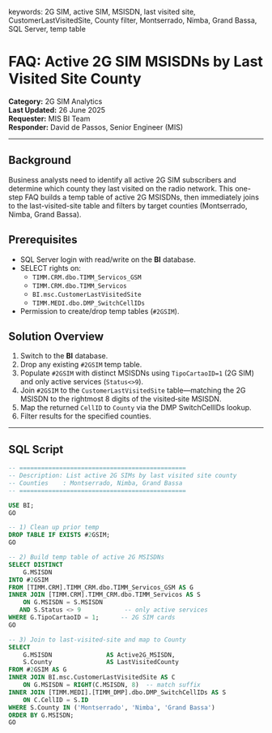 keywords: 2G SIM, active SIM, MSISDN, last visited site, CustomerLastVisitedSite, County filter, Montserrado, Nimba, Grand Bassa, SQL Server, temp table

# FAQ: Active 2G SIM MSISDNs by Last Visited Site County

**Category:** 2G SIM Analytics  
**Last Updated:** 26 June 2025  
**Requester:** MIS BI Team  
**Responder:** David de Passos, Senior Engineer (MIS)

---

## Background  
Business analysts need to identify all active 2G SIM subscribers and determine which county they last visited on the radio network. This one-step FAQ builds a temp table of active 2G MSISDNs, then immediately joins to the last-visited-site table and filters by target counties (Montserrado, Nimba, Grand Bassa).

## Prerequisites  
- SQL Server login with read/write on the **BI** database.  
- SELECT rights on:
  - `TIMM.CRM.dbo.TIMM_Servicos_GSM`  
  - `TIMM.CRM.dbo.TIMM_Servicos`  
  - `BI.msc.CustomerLastVisitedSite`  
  - `TIMM.MEDI.dbo.DMP_SwitchCellIDs`  
- Permission to create/drop temp tables (`#2GSIM`).

## Solution Overview  
1. Switch to the **BI** database.  
2. Drop any existing `#2GSIM` temp table.  
3. Populate `#2GSIM` with distinct MSISDNs using `TipoCartaoID=1` (2G SIM) and only active services (`Status<>9`).  
4. Join `#2GSIM` to the `CustomerLastVisitedSite` table—matching the 2G MSISDN to the rightmost 8 digits of the visited‐site MSISDN.  
5. Map the returned `CellID` to `County` via the DMP SwitchCellIDs lookup.  
6. Filter results for the specified counties.

---

## SQL Script

```sql
-- ==============================================
-- Description: List active 2G SIMs by last visited site county
-- Counties    : Montserrado, Nimba, Grand Bassa
-- ==============================================

USE BI;
GO

-- 1) Clean up prior temp
DROP TABLE IF EXISTS #2GSIM;
GO

-- 2) Build temp table of active 2G MSISDNs
SELECT DISTINCT
    G.MSISDN
INTO #2GSIM
FROM [TIMM.CRM].TIMM_CRM.dbo.TIMM_Servicos_GSM AS G
INNER JOIN [TIMM.CRM].TIMM_CRM.dbo.TIMM_Servicos AS S
    ON G.MSISDN = S.MSISDN
   AND S.Status <> 9            -- only active services
WHERE G.TipoCartaoID = 1;      -- 2G SIM cards
GO

-- 3) Join to last-visited-site and map to County
SELECT
    G.MSISDN               AS Active2G_MSISDN,
    S.County               AS LastVisitedCounty
FROM #2GSIM AS G
INNER JOIN BI.msc.CustomerLastVisitedSite AS C
    ON G.MSISDN = RIGHT(C.MSISDN, 8)  -- match suffix
INNER JOIN [TIMM.MEDI].[TIMM_DMP].dbo.DMP_SwitchCellIDs AS S
    ON C.CellID = S.ID
WHERE S.County IN ('Montserrado', 'Nimba', 'Grand Bassa')
ORDER BY G.MSISDN;
GO
